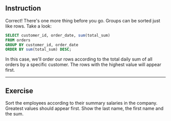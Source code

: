 ## Instruction
Correct! There's one more thing before you go. Groups can be sorted just like rows. Take a look:

````sql
SELECT customer_id, order_date, sum(total_sum) 
FROM orders 
GROUP BY customer_id, order_date 
ORDER BY sum(total_sum) DESC;
````
In this case, we'll order our rows according to the total daily sum of all orders by a specific customer. The rows with the highest value will appear first.

---
## Exercise
Sort the employees according to their summary salaries in the company. Greatest values should appear first. Show the last name, the first name and the sum.

